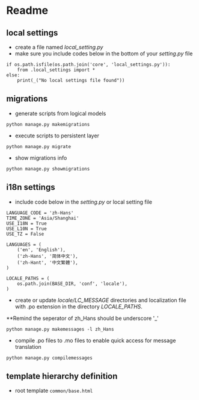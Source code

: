 # Readme
## local settings
- create a file named _local_setting.py_
- make sure you include codes below in the bottom of your _setting.py_ file
```
if os.path.isfile(os.path.join('core', 'local_settings.py')):
    from .local_settings import *
else:
    print(_("No local settings file found"))
```

## migrations
- generate scripts from logical models
```
python manage.py makemigrations
```
- execute scripts to persistent layer
```
python manage.py migrate
```
- show migrations info
```
python manage.py showmigrations
```

## i18n settings
- include code below in the _setting.py_ or local setting file
```
LANGUAGE_CODE = 'zh-Hans'
TIME_ZONE = 'Asia/Shanghai'
USE_I18N = True
USE_L10N = True
USE_TZ = False

LANGUAGES = (
    ('en', 'English'),
    ('zh-Hans', '简体中文'),
    ('zh-Hant', '中文繁體'),
)

LOCALE_PATHS = (
    os.path.join(BASE_DIR, 'conf', 'locale'),
)
```

- create or update _locale/LC_MESSAGE_ directories and localization file with .po extension in the directory _LOCALE_PATHS_.

**Remind the seperator of zh_Hans should be underscore '_'
```
python manage.py makemessages -l zh_Hans
```

- compile .po files to .mo files to enable quick access for message translation
```
python manage.py compilemessages
```

## template hierarchy definition
- root template `common/base.html`
